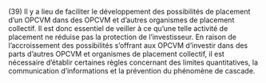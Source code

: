 (39) Il y a lieu de faciliter le développement des possibilités de placement d’un OPCVM dans des OPCVM et d’autres organismes de placement collectif. Il est donc essentiel de veiller à ce qu’une telle activité de placement ne réduise pas la protection de l’investisseur. En raison de l’accroissement des possibilités s’offrant aux OPCVM d’investir dans des parts d’autres OPCVM et organismes de placement collectif, il est nécessaire d’établir certaines règles concernant des limites quantitatives, la communication d’informations et la prévention du phénomène de cascade.